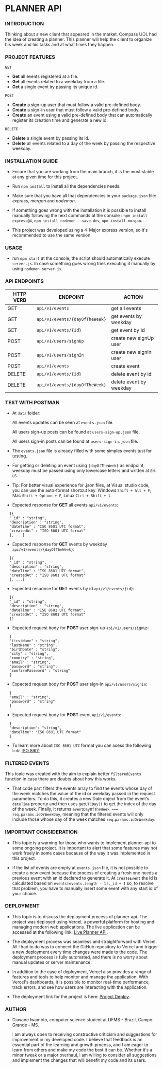 # PLANNER API

### **INTRODUCTION**

Thinking about a new client that appeared in the market, Compass UOL had the idea of creating a planner. This planner will help the client to organize his week and his tasks and at what times they happen.

### **PROJECT FEATURES**

`GET`

- **Get** all events registered at a file.
- **Get** all events related to a weekday from a file.
- **Get** a single event by passing its unique id.

`POST`

- **Create** a sign-up user that must follow a valid pre-defined body.
- **Create** a sign-in user that must follow a valid pre-defined body.
- **Create** an event using a valid pre-defined body that can automatically register its creation time and generate a new id.

`DELETE`

- **Delete** a single event by passing its id.
- **Delete** all events related to a day of the week by passing the respective weekday.

### **INSTALLATION GUIDE**

- Ensure that you are working from the main branch, it is the most stable at any given time for this project.

- Run `npm install` to install all the dependencies needs.

- Make sure that you have all that dependencies in your `package.json` file: _express_, _morgan_ and _nodemon_.

- If something goes wrong with the installation it is possible to install manually following the next commands at the console : `npm install express@4`, `npm install nodemon --save-dev`, `npm install morgan`.

- This project was developed using a 4-Major express version, so it's recommended to use the same version.

### **USAGE**

- run `npm start` at the console, the script should automatically execute `server.js`. In case something goes wrong tries executing it manually by using `nodemon server.js`.

### **API ENDPOINTS**

| **HTTP VERB** | **ENDPOINT**                   | **ACTION**              |
| ------------- | ------------------------------ | ----------------------- |
| GET           | `api/v1/events`                | get all events          |
| GET           | `api/v1/events/{dayOfTheWeek}` | get events by weekday   |
| GET           | `api/v1/events/{id}`           | get event by id         |
| POST          | `api/v1/users/signUp`          | create new signUp user  |
| POST          | `api/v1/users/signIn`          | create new signIn user  |
| POST          | `api/v1/events`                | create event            |
| DELETE        | `api/v1/events/{id}`           | delete event by id      |
| DELETE        | `api/v1/events/{dayOfTheWeek}` | delete event by weekday |

### **TEST WITH POSTMAN**

- At `data` folder:

  All events updates can be seen at `events.json` file.

  All users sign-up posts can be found at `users-sign-up.json` file.

  All users sign-in posts can be found at `users-sign-in.json` file.

- The `events.json` file is already filled with some simples events just for testing.

- For getting or deleting an event using `{dayOfTheWeek}` as endpoint, weekday must be passed using only lowercase letters and written at `EN-US`.

- Tip: For better visual experience for .json files, at Visual studio code, you can use the auto-format shortcut key: Windows `Shift + Alt + F`, Mac `Shift + Option + F`, Linux `Ctrl + Shift + l`.

- Expected response for **GET** all events `api/v1/events`:

```
  [{
  "_id" : "string",
  "description" : "string",
  "dateTime" : "ISO 8601 UTC format",
  "createdAt" : "ISO 8601 UTC format"
  }, ...]
```

- Expected response for **GET** events by weekday `api/v1/events/{dayOfTheWeek}`:

```
  [{
  "_id" : "string",
  "description" : "string",
  "dateTime" : "ISO 8601 UTC format",
  "createdAt" : "ISO 8601 UTC format"
  }, ...]
```

- Expected response for **GET** events by id `api/v1/events/{id}`:

```
  [{
  "_id" : "string",
  "description" : "string",
  "dateTime" : "ISO 8601 UTC format",
  "createdAt" : "ISO 8601 UTC format"
  }]
```

- Expected request body for **POST** user sign-up `api/v1/users/signUp`:

```
  {
  "firstName" : "string",
  "lastName" : "string",
  "birthDate" : "string",
  "city" : "string",
  "country" : "string",
  "email" : "string",
  "password" : "string",
  "confirmPassword" : "string"
  }
```

- Expected request body for **POST** user sign-in `api/v1/users/signIn`:

```
  {
  "email" : "string",
  "password" : "string"
  }
```

- Expected request body for **POST** event `api/v1/events`:

```
  {
  "description": "string",
  "dateTime": "ISO 8601 UTC format"
  }
```

- To learn more about `ISO 8601 UTC` format you can acess the following link: [ISO 8601](https://documentation.sas.com/doc/en/vdmmlcdc/8.1/leforinforref/p1a0qt18rxydrkn1b0rtdfh2t8zs.htm#:~:text=UTC%20is%20a%20datetime%20value,ss%2B%7C%E2%80%93%20hh%3Amm)

### **FILTERED EVENTS**

This topic was created with the aim to explain better `filteredEvents` function in case there are doubts about how this works.

- That code part filters the events array to find the events whose day of the week matches the value of the id or weekday passed in the request parameters. To do this, it creates a new Date object from the event's `dateTime` property and then uses `getUTCDay()` to get the index of the day of the week. Finally, it returns `eventDayOfTheWeek === req.params.idOrWeekDay`, meaning that the filtered events will only include those whose day of the week matches `req.params.idOrWeekday`.

### **IMPORTANT CONSIDERATION**

- This topic is a warning for those who wants to implement planner-api to some ongoing project. It is important to alert that some features may not work freely in some cases because of the way it was implemented in this project.

- If the list of events are empty at `events.json` file, it is not possible to create a new event because the process of creating a fresh one needs a previous event with an id declared to generate it. At `createEvent` the id is calculated based on `events[events.length - 1]._id + 1` so, to resolve that problem, you have to manually insert some event with any start id of your choice.

### **DEPLOYMENT**

- This topic is to discuss the deployment process of planner-api. The project was deployed using Vercel, a powerful platform for hosting and managing modern web applications. The live application can be accessed at the following link: [Live Planner API](https://planner-api.vercel.app/).

- The deployment process was seamless and straightforward with Vercel. All I had to do was to connect the GitHub repository to Vercel and trigger a new deployment every time changes were made to the code. The deployment process is fully automated, and there is no worry about manual updates or server maintenance.

- In addition to the ease of deployment, Vercel also provides a range of features and tools to help monitor and manage the application. With Vercel's dashboards, it is possible to monitor real-time performance, track errors, and see how users are interacting with the application.

- The deployment link for the project is here: [Project Deploy](https://vercel.com/giovaneiwamoto/planner-api/51ufCnj7hf8ZLungYpaQrSHE1KsD).

### **AUTHOR**

- Giovane Iwamoto, computer science student at UFMS - Brazil, Campo Grande - MS.

  I am always open to receiving constructive criticism and suggestions for improvement in my developed code. I believe that feedback is an essential part of the learning and growth process, and I am eager to learn from others and make my code the best it can be. Whether it's a minor tweak or a major overhaul, I am willing to consider all suggestions and implement the changes that will benefit my code and its users.
